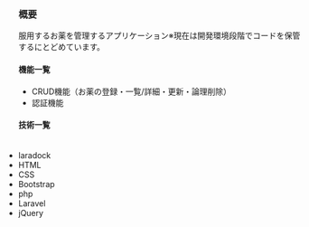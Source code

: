 <h3>概要</h3>
<p>服用するお薬を管理するアプリケーション※現在は開発環境段階でコードを保管するにとどめています。</p>

<h4>機能一覧</h4>
<ul>
<li>CRUD機能（お薬の登録・一覧/詳細・更新・論理削除）</li>
<li>認証機能</li>
</ul>

<h4>技術一覧</h4>
<ul style="display: inline;">
<li>laradock</li>
<li>HTML</li>
<li>CSS</li>
<li>Bootstrap</li>
<li>php</li>
<li>Laravel</li>
<li>jQuery</li>
</ul>